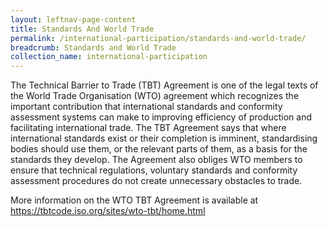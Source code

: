 ```yaml
---
layout: leftnav-page-content
title: Standards And World Trade
permalink: /international-participation/standards-and-world-trade/
breadcrumb: Standards and World Trade
collection_name: international-participation
---
```


The Technical Barrier to Trade (TBT) Agreement is one of the legal texts of the World Trade Organisation (WTO) agreement which recognizes the important contribution that international standards and conformity assessment systems can make to improving efficiency of production and facilitating international trade. The TBT Agreement says that where international standards exist or their completion is imminent, standardising bodies should use them, or the relevant parts of them, as a basis for the standards they develop. The Agreement also obliges WTO members to ensure that technical regulations, voluntary standards and conformity assessment procedures do not create unnecessary obstacles to trade.

More information on the WTO TBT Agreement is available at https://tbtcode.iso.org/sites/wto-tbt/home.html
